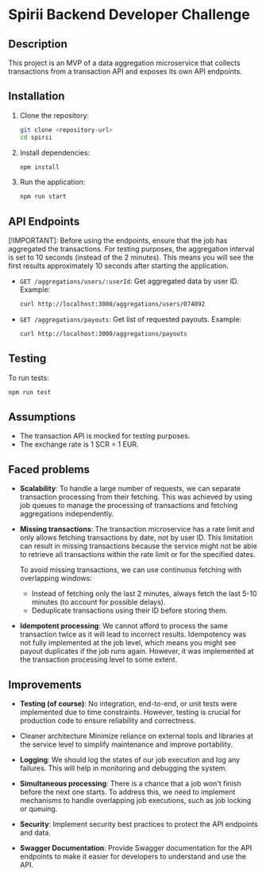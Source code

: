 # Spirii Backend Developer Challenge

## Description

This project is an MVP of a data aggregation microservice that collects transactions from a transaction API and exposes its own API endpoints.

## Installation

1. Clone the repository:

   ```bash
   git clone <repository-url>
   cd spirii
   ```

2. Install dependencies:

   ```bash
   npm install
   ```

3. Run the application:
   ```bash
   npm run start
   ```

## API Endpoints

[!IMPORTANT]: Before using the endpoints, ensure that the job has aggregated the transactions. For testing purposes, the aggregation interval is set to 10 seconds (instead of the 2 minutes). This means you will see the first results approximately 10 seconds after starting the application.

- `GET /aggregations/users/:userId`: Get aggregated data by user ID.
  Example:

  ```bash
  curl http://localhost:3000/aggregations/users/074092
  ```

- `GET /aggregations/payouts`: Get list of requested payouts.
  Example:
  ```bash
  curl http://localhost:3000/aggregations/payouts
  ```

## Testing

To run tests:

```bash
npm run test
```

## Assumptions

- The transaction API is mocked for testing purposes.
- The exchange rate is 1 SCR = 1 EUR.

## Faced problems

- **Scalability**:
  To handle a large number of requests, we can separate transaction processing from their fetching. This was achieved by using job queues to manage the processing of transactions and fetching aggregations independently.

- **Missing transactions**:
  The transaction microservice has a rate limit and only allows fetching transactions by date, not by user ID. This limitation can result in missing transactions because the service might not be able to retrieve all transactions within the rate limit or for the specified dates.

  To avoid missing transactions, we can use continuous fetching with overlapping windows:

  - Instead of fetching only the last 2 minutes, always fetch the last 5-10 minutes (to account for possible delays).
  - Deduplicate transactions using their ID before storing them.

- **Idempotent processing**:
  We cannot afford to process the same transaction twice as it will lead to incorrect results. Idempotency was not fully implemented at the job level, which means you might see payout duplicates if the job runs again. However, it was implemented at the transaction processing level to some extent.

## Improvements

- **Testing (of course)**:
  No integration, end-to-end, or unit tests were implemented due to time constraints. However, testing is crucial for production code to ensure reliability and correctness.

- Cleaner architecture
  Minimize reliance on external tools and libraries at the service level to simplify maintenance and improve portability.

- **Logging**:
  We should log the states of our job execution and log any failures. This will help in monitoring and debugging the system.

- **Simultaneous processing**:
  There is a chance that a job won't finish before the next one starts. To address this, we need to implement mechanisms to handle overlapping job executions, such as job locking or queuing.

- **Security**:
  Implement security best practices to protect the API endpoints and data.

- **Swagger Documentation**:
  Provide Swagger documentation for the API endpoints to make it easier for developers to understand and use the API.
